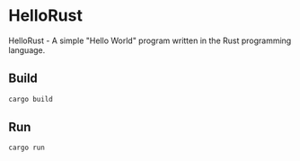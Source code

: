 # HelloRust

HelloRust - A simple "Hello World" program written in the Rust programming language.

## Build

```bash
cargo build
```

## Run

```bash
cargo run
```
